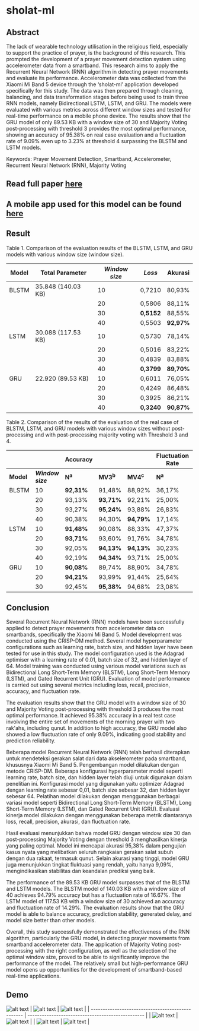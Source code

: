 # sholat-ml
## Abstract
The lack of wearable technology utilisation in the religious field, especially to support the practice of prayer, is the background of this research. This prompted the development of a prayer movement detection system using accelerometer data from a smartband. This research aims to apply the Recurrent Neural Network (RNN) algorithm in detecting prayer movements and evaluate its performance. Accelerometer data was collected from the Xiaomi Mi Band 5 device through the ‘sholat-ml’ application developed specifically for this study. The data was then prepared through cleaning, balancing, and data transformation stages before being used to train three RNN models, namely Bidirectional LSTM, LSTM, and GRU. The models were evaluated with various metrics across different window sizes and tested for real-time performance on a mobile phone device. The results show that the GRU model of only 89.53 KB with a window size of 30 and Majority Voting post-processing with threshold 3 provides the most optimal performance, showing an accuracy of 95.38% on real case evaluation and a fluctuation rate of 9.09% even up to 3.23% at threshold 4 surpassing the BLSTM and LSTM models.

Keywords: Prayer Movement Detection, Smartband, Accelerometer, Recurrent Neural Network (RNN), Majority Voting

## Read full paper [here](https://digilib.uinsgd.ac.id/98494/)

## A mobile app used for this model can be found [here](https://github.com/azliR/flutter_sholat_ml)

## Result
Table 1. Comparison of the evaluation results of the BLSTM, LSTM, and GRU models with various window size (window size).

| **Model** | **Total Parameter** | **_Window size_** | **_Loss_** | **Akurasi** |
| --------- | ------------------- | ----------------- | ---------- | ----------- |
| BLSTM     | 35.848 (140.03 KB)  | 10                | 0,7210     | 80,93%      |
|           |                     | 20                | 0,5806     | 88,11%      |
|           |                     | 30                | **0,5152** | 88,55%      |
|           |                     | 40                | 0,5503     | **92,97%**  |
| LSTM      | 30.088 (117.53 KB)  | 10                | 0,5730     | 78,14%      |
|           |                     | 20                | 0,5016     | 83,22%      |
|           |                     | 30                | 0,4839     | 83,88%      |
|           |                     | 40                | **0,3799** | **89,70%**  |
| GRU       | 22.920  (89.53 KB)  | 10                | 0,6011     | 76,05%      |
|           |                     | 20                | 0,4249     | 86,48%      |
|           |                     | 30                | 0,3925     | 86,21%      |
|           |                     | 40                | **0,3240** | **90,87%**  |

Table 2. Comparison of the results of the evaluation of the real case of BLSTM, LSTM, and GRU models with various window sizes without post-processing and with post-processing majority voting with Threshold 3 and 4.

|           |                   | Accuracy          |                     |                     | Fluctuation Rate  |                     |                     |
| --------- | ----------------- | ----------------- | ------------------- | ------------------- | ----------------- | ------------------- | ------------------- |
| **Model** | **_Window size_** | **N<sup>a</sup>** | **MV3<sup>b</sup>** | **MV4<sup>c</sup>** | **N<sup>a</sup>** | **MV3<sup>b</sup>** | **MV4<sup>c</sup>** |
| BLSTM     | 10                | **92,31%**        | 91,48%              | 88,92%              | 36,17%            | **17,14%**          | 19,44%              |
|           | 20                | 93,13%            | **93,71%**          | 92,21%              | 25,00%            | 12,50%              | **9,68%**           |
|           | 30                | 93,27%            | **95,24%**          | 93,88%              | 26,83%            | 6,67%               | **3,33%**           |
|           | 40                | 90,38%            | 94,30%              | **94,79%**          | 17,14%            | **13,33%**          | 16,67%              |
| LSTM      | 10                | **91,48%**        | 90,08%              | 88,33%              | 47,37%            | **21,05%**          | 23,68%              |
|           | 20                | **93,71%**        | 93,60%              | 91,76%              | 34,78%            | **15,15%**          | 20,00%              |
|           | 30                | 92,05%            | **94,13%**          | **94,13%**          | 30,23%            | **9,68%**           | 14,29%              |
|           | 40                | 92,19%            | **94,34%**          | 93,71%              | 25,00%            | 10,00%              | **6,67%**           |
| GRU       | 10                | **90,08%**        | 89,74%              | 88,90%              | 34,78%            | **25,00%**          | 30,56%              |
|           | 20                | **94,21%**        | 93,99%              | 91,44%              | 25,64%            | **14,71%**          | 19,44%              |
|           | 30                | 92,45%            | **95,38%**          | 94,68%              | 23,08%            | 9,09%               | **3,23%**           |

## Conclusion
Several Recurrent Neural Network (RNN) models have been successfully applied to detect prayer movements from accelerometer data on smartbands, specifically the Xiaomi Mi Band 5. Model development was conducted using the CRISP-DM method. Several model hyperparameter configurations such as learning rate, batch size, and hidden layer have been tested for use in this study. The model configuration used is the Adagrad optimiser with a learning rate of 0.01, batch size of 32, and hidden layer of 64. Model training was conducted using various model variations such as Bidirectional Long Short-Term Memory (BLSTM), Long Short-Term Memory (LSTM), and Gated Recurrent Unit (GRU). Evaluation of model performance is carried out using several metrics including loss, recall, precision, accuracy, and fluctuation rate.

The evaluation results show that the GRU model with a window size of 30 and Majority Voting post-processing with threshold 3 produces the most optimal performance. It achieved 95.38% accuracy in a real test case involving the entire set of movements of the morning prayer with two rak'ahs, including qunut. In addition to high accuracy, the GRU model also showed a low fluctuation rate of only 9.09%, indicating good stability and prediction reliability. 

Beberapa model Recurrent Neural Network (RNN) telah berhasil diterapkan untuk mendeteksi gerakan salat dari data akselerometer pada smartband, khususnya Xiaomi Mi Band 5. Pengembangan model dilakukan dengan metode CRISP-DM. Beberapa konfigurasi hyperparameter model seperti learning rate, batch size, dan hidden layer telah diuji untuk digunakan dalam penelitian ini. Konfigurasi model yang digunakan yaitu optimizer Adagrad dengan learning rate sebesar 0,01, batch size sebesar 32, dan hidden layer sebesar 64. Pelatihan model dilakukan dengan menggunakan berbagai variasi model seperti Bidirectional Long Short-Term Memory (BLSTM), Long Short-Term Memory (LSTM), dan Gated Recurrent Unit (GRU). Evaluasi kinerja model dilakukan dengan menggunakan beberapa metrik diantaranya loss, recall, precision, akurasi, dan fluctuation rate.

Hasil evaluasi menunjukkan bahwa model GRU dengan window size 30 dan post-processing Majority Voting dengan threshold 3 menghasilkan kinerja yang paling optimal. Model ini mencapai akurasi 95,38% dalam pengujian kasus nyata yang melibatkan seluruh rangkaian gerakan salat subuh dengan dua rakaat, termasuk qunut. Selain akurasi yang tinggi, model GRU juga menunjukkan tingkat fluktuasi yang rendah, yaitu hanya 9,09%, mengindikasikan stabilitas dan keandalan prediksi yang baik. 

The performance of the 89.53 KB GRU model surpasses that of the BLSTM and LSTM models.  The BLSTM model of 140.03 KB with a window size of 40 achieves 94.79% accuracy but has a fluctuation rate of 16.67%.  The LSTM model of 117.53 KB with a window size of 30 achieved an accuracy and fluctuation rate of 14.29%. The evaluation results show that the GRU model is able to balance accuracy, prediction stability, generated delay, and model size better than other models.

Overall, this study successfully demonstrated the effectiveness of the RNN algorithm, particularly the GRU model, in detecting prayer movements from smartband accelerometer data. The application of Majority Voting post-processing with the right configuration, as well as the selection of the optimal window size, proved to be able to significantly improve the performance of the model. The relatively small but high-performance GRU model opens up opportunities for the development of smartband-based real-time applications.

## Demo
![alt text](docs/assets/flutter_sholat_ml-0.webp)
| ![alt text](docs/assets/flutter_sholat_ml-1.webp) | ![alt text](docs/assets/flutter_sholat_ml-2.webp) |
| ------------------------------------------------- | ------------------------------------------------- |
| ![alt text](docs/assets/flutter_sholat_ml-3.webp) | ![alt text](docs/assets/flutter_sholat_ml-4.webp) |
| ![alt text](docs/assets/flutter_sholat_ml-5.webp) | ![alt text](docs/assets/flutter_sholat_ml-6.webp) |
